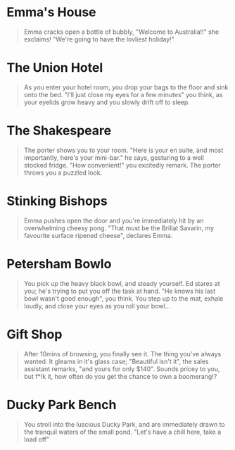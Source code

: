 # Emma's House

> Emma cracks open a bottle of bubbly, "Welcome to Australia!!" she exclaims! "We're going to have the lovliest holiday!"

# The Union Hotel

> As you enter your hotel room, you drop your bags to the floor and sink onto the bed. "I'll just close my eyes for a few minutes" you think, as your eyelids grow heavy and you slowly drift off to sleep.

# The Shakespeare

> The porter shows you to your room. "Here is your en suite, and most importantly, here's your mini-bar." he says, gesturing to a well stocked fridge. "How convenient!" you excitedly remark. The porter throws you a puzzled look.

# Stinking Bishops

> Emma pushes open the door and you're immediately hit by an overwhelming cheesy pong. "That must be the Brillat Savarin, my favourite surface ripened cheese", declares Emma.

# Petersham Bowlo

> You pick up the heavy black bowl, and steady yourself. Ed stares at you; he's trying to put you off the task at hand. "He knows his last bowl wasn't good enough", you think. You step up to the mat, exhale loudly, and close your eyes as you roll your bowl...

# Gift Shop

> After 10mins of browsing, you finally see it. The thing you've always wanted. It gleams in it's glass case; "Beautiful isn't it", the sales assistant remarks, "and yours for only $140". Sounds pricey to you, but f*!k it, how often do you get the chance to own a boomerang!?

# Ducky Park Bench

> You stroll into the luscious Ducky Park, and are immediately drawn to the tranquil waters of the small pond. "Let's have a chill here, take a load off"
